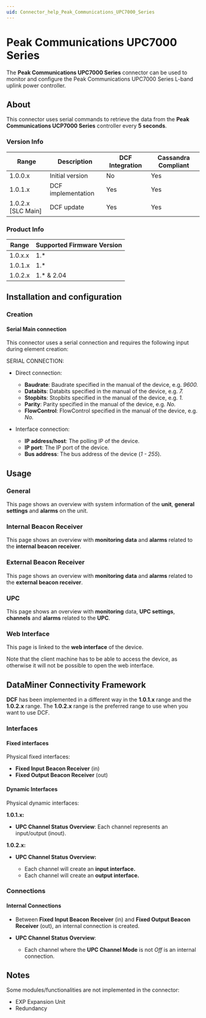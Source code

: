```yaml
---
uid: Connector_help_Peak_Communications_UPC7000_Series
---
```


# Peak Communications UPC7000 Series

The **Peak Communications UPC7000 Series** connector can be used to monitor and configure the Peak Communications UPC7000 Series L-band uplink power controller.

## About

This connector uses serial commands to retrieve the data from the **Peak Communications UCP7000 Series** controller every **5 seconds**.

### Version Info

| Range         | Description        | DCF Integration     | Cassandra Compliant     |
|----------------------|--------------------|---------------------|-------------------------|
| 1.0.0.x              | Initial version    | No                  | Yes                     |
| 1.0.1.x              | DCF implementation | Yes                 | Yes                     |
| 1.0.2.x [SLC Main]   | DCF update         | Yes                 | Yes                     |

### Product Info

| Range | Supported Firmware Version |
|------------------|-----------------------------|
| 1.0.x.x          | 1.\*                        |
| 1.0.1.x          | 1.\*                        |
| 1.0.2.x          | 1.\* & 2.04                 |

## Installation and configuration

### Creation

#### Serial Main connection

This connector uses a serial connection and requires the following input during element creation:

SERIAL CONNECTION:

- Direct connection:

  - **Baudrate**: Baudrate specified in the manual of the device, e.g. *9600.*
  - **Databits**: Databits specified in the manual of the device, e.g. *7.*
  - **Stopbits**: Stopbits specified in the manual of the device, e.g. *1.*
  - **Parity**: Parity specified in the manual of the device, e.g. *No.*
  - **FlowControl**: FlowControl specified in the manual of the device, e.g. *No.*

- Interface connection:

  - **IP address/host**: The polling IP of the device.
  - **IP port**: The IP port of the device.
  - **Bus address**: The bus address of the device (*1 - 255*).

## Usage

### General

This page shows an overview with system information of the **unit**, **general settings** and **alarms** on the unit.

### Internal Beacon Receiver

This page shows an overview with **monitoring** **data** and **alarms** related to the **internal beacon receiver**.

### External Beacon Receiver

This page shows an overview with **monitoring** **data** and **alarms** related to the **external beacon receiver**.

### UPC

This page shows an overview with **monitoring** data, **UPC settings**, **channels** and **alarms** related to the **UPC**.

### Web Interface

This page is linked to the **web interface** of the device.

Note that the client machine has to be able to access the device, as otherwise it will not be possible to open the web interface.

## DataMiner Connectivity Framework

**DCF** has been implemented in a different way in the **1.0.1.x** range and the **1.0.2.x** range. The **1.0.2.x** range is the preferred range to use when you want to use DCF.

### Interfaces

#### Fixed interfaces

Physical fixed interfaces:

- **Fixed Input Beacon Receiver** (in)
- **Fixed Output Beacon Receiver** (out)

#### Dynamic Interfaces

Physical dynamic interfaces:

**1.0.1.x:**

- **UPC Channel Status Overview**: Each channel represents an input/output (inout).

**1.0.2.x:**

- **UPC Channel Status Overview:**

  - Each channel will create an **input interface.**
  - Each channel will create an **output interface.**

### Connections

#### Internal Connections

- Between **Fixed Input Beacon Receiver** (in) and **Fixed Output Beacon Receiver** (out), an internal connection is created.

- **UPC Channel Status Overview**:

  - Each channel where the **UPC Channel Mode** is not *Off* is an internal connection.

## Notes

Some modules/functionalities are not implemented in the connector:

- EXP Expansion Unit
- Redundancy
